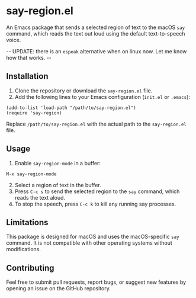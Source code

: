 # say-region.el

An Emacs package that sends a selected region of text to the macOS `say` command, which reads the text out loud using the default text-to-speech voice.

-- UPDATE: there is an `espeak` alternative when on linux now. Let me know how that works. --

## Installation

1. Clone the repository or download the `say-region.el` file.
2. Add the following lines to your Emacs configuration (`init.el` or `.emacs`):

```elisp
(add-to-list 'load-path "/path/to/say-region.el")
(require 'say-region)
```

Replace `/path/to/say-region.el` with the actual path to the `say-region.el` file.

## Usage

1. Enable `say-region-mode` in a buffer:

```elisp
M-x say-region-mode
```

2. Select a region of text in the buffer.
3. Press `C-c s` to send the selected region to the `say` command, which reads the text aloud.
4. To stop the speech, press `C-c k` to kill any running say processes.

## Limitations

This package is designed for macOS and uses the macOS-specific `say` command. It is not compatible with other operating systems without modifications.

## Contributing

Feel free to submit pull requests, report bugs, or suggest new features by opening an issue on the GitHub repository.
